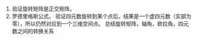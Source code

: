 1. 验证旋转矩阵是正交矩阵。 
2. 罗德里格斯公式。
验证四元数旋转到某个点后，结果是一个虚四元数（实部为零），所以仍然对应到一个三维空间点。
总结旋转矩阵，轴角，欧拉角，四元数之间的转换关系 
